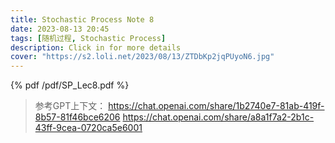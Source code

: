 ```yaml
---
title: Stochastic Process Note 8
date: 2023-08-13 20:45
tags: [随机过程, Stochastic Process]
description: Click in for more details
cover: "https://s2.loli.net/2023/08/13/ZTDbKp2jqPUyoN6.jpg"
---
```


{% pdf /pdf/SP_Lec8.pdf %}





> 参考GPT上下文：
> https://chat.openai.com/share/1b2740e7-81ab-419f-8b57-81f46bce6206
> https://chat.openai.com/share/a8a1f7a2-2b1c-43ff-9cea-0720ca5e6001